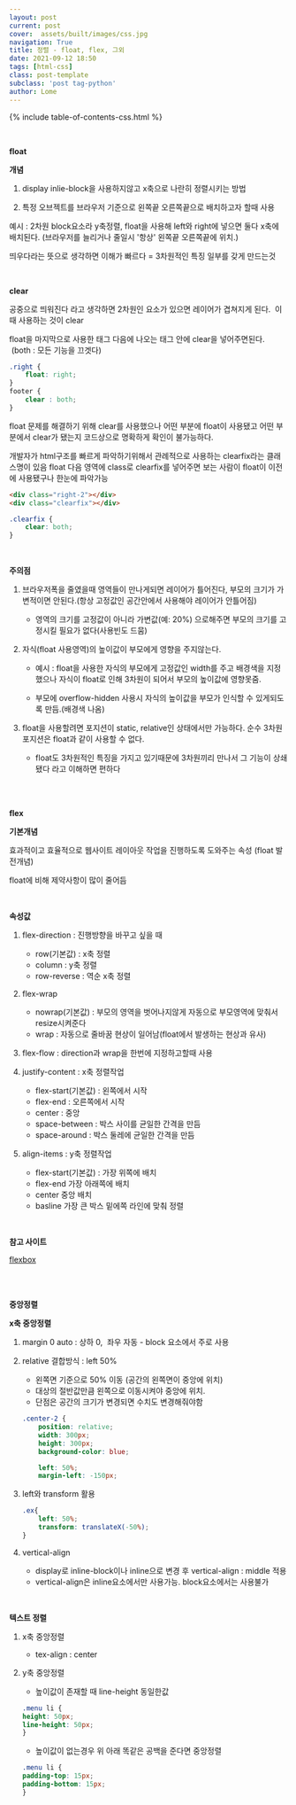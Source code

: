 ```yaml
---
layout: post
current: post
cover:  assets/built/images/css.jpg
navigation: True
title: 정렬 - float, flex, 그외
date: 2021-09-12 18:50
tags: [html-css]
class: post-template
subclass: 'post tag-python'
author: Lome
---
```


<span></span>

{% include table-of-contents-css.html %}

<br>

<strong class="subtitle_fontAwesome">float</strong>

<strong class="subtitle2_fontAwesome">개념</strong>

1. display inlie-block을 사용하지않고 x축으로 나란히 정렬시키는 방법

2. 특정 오브젝트를 브라우저 기준으로 왼쪽끝 오른쪽끝으로 배치하고자 할때 사용

예시 : 2차원 block요소라 y축정렬, float을 사용해 left와 right에 넣으면 둘다 x축에 배치된다. (브라우저를 늘리거나 줄일시 '항상' 왼쪽끝 오른쪽끝에 위치.) 

띄우다라는 뜻으로 생각하면 이해가 빠르다 = 3차원적인 특징 일부를 갖게 만드는것

<br>

<strong class="subtitle2_fontAwesome">clear</strong>

공중으로 띄워진다 라고 생각하면 2차원인 요소가 있으면 레이어가 겹쳐지게 된다. &#160;이때 사용하는 것이 clear

float을 마지막으로 사용한 태그 다음에 나오는 태그 안에 clear을 넣어주면된다. &#160;(both : 모든 기능을 끄겟다)


~~~css
.right {
	float: right;
}
footer {
	clear : both;
}
~~~

float 문제를 해결하기 위해 clear를 사용했으나 어떤 부분에 float이 사용됐고 어떤 부분에서 clear가 됐는지 코드상으로 명확하게 확인이 불가능하다.

개발자가 html구조를 빠르게 파악하기위해서 관례적으로 사용하는 clearfix라는 클래스명이 있음
float 다음 영역에 class로 clearfix를 넣어주면 보는 사람이 float이 이전에 사용됐구나 한눈에 파악가능
~~~html
<div class="right-2"></div>
<div class="clearfix"></div>
~~~

~~~css
.clearfix {
	clear: both;
}
~~~

<br>

<strong class="subtitle2_fontAwesome">주의점</strong>

1. 브라우저폭을 줄였을때 영역들이 만나게되면 레이어가 틀어진다, 부모의 크기가 가변적이면 안된다.(항상 고정값인 공간안에서 사용해야 레이어가 안틀어짐)

    - 영역의 크기를 고정값이 아니라 가변값(예: 20%) 으로해주면 부모의 크기를 고정시킬 필요가 없다(사용빈도 드뭄)

2. 자식(float 사용영역)의 높이값이 부모에게 영향을 주지않는다.

    - 예시 : float을 사용한 자식의 부모에게 고정값인 width를 주고 배경색을 지정했으나 자식이 float로 인해 3차원이 되어서 부모의 높이값에 영향못줌.

    - 부모에 overflow-hidden 사용시 자식의 높이값을 부모가 인식할 수 있게되도록 만듬.(배경색 나옴)

3. float을 사용할려면 포지션이 static, relative인 상태에서만 가능하다. 순수 3차원 포지션은 float과 같이 사용할 수 없다.

    - float도 3차원적인 특징을 가지고 있기때문에 3차원끼리 만나서 그 기능이 상쇄됐다 라고 이해하면 편하다

<br>
<br>

<strong class="subtitle_fontAwesome">flex</strong>

<strong class="subtitle2_fontAwesome">기본개념</strong>

효과적이고 효율적으로 웹사이트 레이아웃 작업을 진행하도록 도와주는 속성 (float 발전개념)

float에 비해 제약사항이 많이 줄어듬

<br>

<strong class="subtitle2_fontAwesome">속성값</strong>

1. flex-direction : 진행방향을  바꾸고 싶을 때
    - row(기본값) : x축 정렬
    - column : y축 정렬
    - row-reverse : 역순 x축 정렬

2. flex-wrap 
    - nowrap(기본값) : 부모의 영역을 벗어나지않게 자동으로 부모영역에 맞춰서 resize시켜준다
    - wrap : 자동으로 줄바꿈 현상이 일어남(float에서 발생하는 현상과 유사)

3. flex-flow : direction과 wrap을 한번에 지정하고할때 사용

4. justify-content : x축 정렬작업
    - flex-start(기본값) : 왼쪽에서 시작 
    - flex-end : 오른쪽에서 시작
    - center : 중앙
    - space-between : 박스 사이를 균일한 간격을 만듬
    - space-around : 박스 둘레에 균일한 간격을 만듬

5. align-items : y축 정렬작업
    - flex-start(기본값) : 가장 위쪽에 배치
    - flex-end 가장 아래쪽에 배치
    - center 중앙 배치
    - basline 가장 큰 박스 밑에쪽 라인에 맞춰 정렬
 
<br>

<strong class="subtitle2_fontAwesome">참고 사이트</strong>

<a href= "https://flexbox.help/" target="_blank">flexbox</a>

<br>
<br>

<strong class="subtitle_fontAwesome">중앙정렬</strong>

<strong class="subtitle2_fontAwesome">x축 중앙정렬</strong>

1. margin 0 auto : 상하 0,&#160; 좌우 자동 - block 요소에서 주로 사용 
    

2. relative 결합방식 : left 50% 
    - 왼쪽면 기준으로 50% 이동 (공간의 왼쪽면이 중앙에 위치)
    - 대상의 절반값만큼 왼쪽으로 이동시켜야 중앙에 위치. 
    - 단점은 공간의 크기가 변경되면 수치도 변경해줘야함

    ~~~css
    .center-2 {
        position: relative;
        width: 300px;
        height: 300px;
        background-color: blue;

        left: 50%;
        margin-left: -150px;
    ~~~

3. left와 transform 활용
    ~~~css
    .ex{
        left: 50%;
    	transform: translateX(-50%);
    }
    ~~~

4. vertical-align
    - display로 inline-block이나 inline으로 변경 후 vertical-align : middle 적용
    - vertical-align은 inline요소에서만 사용가능. block요소에서는 사용불가

<br>

<strong class="subtitle2_fontAwesome">텍스트 정렬</strong>

1. x축 중앙정렬
    - tex-align : center

2. y축 중앙정렬
    - 높이값이 존재할 때 line-height 동일한값
    ~~~css
    .menu li {
    height: 50px;
    line-height: 50px;
    }
    ~~~
    
    - 높이값이 없는경우 위 아래 똑같은 공백을 준다면 중앙정렬
    ~~~css
    .menu li {
    padding-top: 15px;
    padding-bottom: 15px;
    }
    ~~~